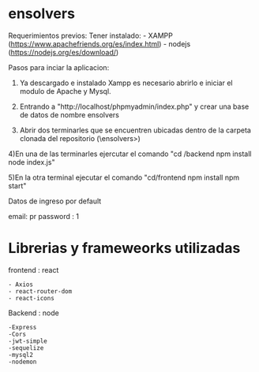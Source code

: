 # ensolvers


Requerimientos previos: Tener instalado:
        - XAMPP  (https://www.apachefriends.org/es/index.html)
        - nodejs (https://nodejs.org/es/download/) 

Pasos para inciar la aplicacion:

1) Ya descargado e instalado Xampp es necesario abrirlo e iniciar el modulo de Apache y Mysql.

2) Entrando a "http://localhost/phpmyadmin/index.php" y crear una base de datos de nombre ensolvers

3) Abrir dos terminarles que se encuentren ubicadas dentro de la carpeta clonada del repositorio  (\ensolvers>)

4)En una de las terminarles ejercutar el comando  "cd /backend npm install node index.js"

5)En la otra terminal ejecutar el comando  "cd/frontend npm install npm start"



Datos de ingreso por default

email: pr
password : 1


# Librerias y frameweorks utilizadas

frontend : react

    - Axios
    - react-router-dom
    - react-icons

Backend : node

    -Express
    -Cors
    -jwt-simple
    -sequelize
    -mysql2
    -nodemon
